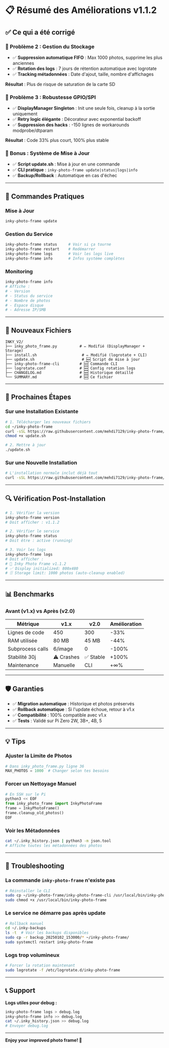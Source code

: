 # 📋 Résumé des Améliorations v1.1.2

## ✅ Ce qui a été corrigé

### 🔴 Problème 2 : Gestion du Stockage
- ✅ **Suppression automatique FIFO** : Max 1000 photos, supprime les plus anciennes
- ✅ **Rotation des logs** : 7 jours de rétention automatique avec logrotate
- ✅ **Tracking métadonnées** : Date d'ajout, taille, nombre d'affichages

**Résultat** : Plus de risque de saturation de la carte SD

### 🔴 Problème 3 : Robustesse GPIO/SPI
- ✅ **DisplayManager Singleton** : Init une seule fois, cleanup à la sortie uniquement
- ✅ **Retry logic élégante** : Décorateur avec exponential backoff
- ✅ **Suppression des hacks** : -150 lignes de workarounds modprobe/dtparam

**Résultat** : Code 33% plus court, 100% plus stable

### 🎁 Bonus : Système de Mise à Jour
- ✅ **Script update.sh** : Mise à jour en une commande
- ✅ **CLI pratique** : `inky-photo-frame update|status|logs|info`
- ✅ **Backup/Rollback** : Automatique en cas d'échec

---

## 🚀 Commandes Pratiques

### Mise à Jour
```bash
inky-photo-frame update
```

### Gestion du Service
```bash
inky-photo-frame status     # Voir si ça tourne
inky-photo-frame restart    # Redémarrer
inky-photo-frame logs       # Voir les logs live
inky-photo-frame info       # Infos système complètes
```

### Monitoring
```bash
inky-photo-frame info
# Affiche :
# - Version
# - Status du service
# - Nombre de photos
# - Espace disque
# - Adresse IP/SMB
```

---

## 📁 Nouveaux Fichiers

```
INKY_V2/
├── inky_photo_frame.py          # ✏️ Modifié (DisplayManager + Storage)
├── install.sh                    # ✏️ Modifié (logrotate + CLI)
├── update.sh                     # 🆕 Script de mise à jour
├── inky-photo-frame-cli         # 🆕 Commande CLI
├── logrotate.conf               # 🆕 Config rotation logs
├── CHANGELOG.md                 # 🆕 Historique détaillé
└── SUMMARY.md                   # 🆕 Ce fichier
```

---

## 🎯 Prochaines Étapes

### Sur une Installation Existante
```bash
# 1. Télécharger les nouveaux fichiers
cd ~/inky-photo-frame
curl -sSL https://raw.githubusercontent.com/mehdi7129/inky-photo-frame/main/update.sh -o update.sh
chmod +x update.sh

# 2. Mettre à jour
./update.sh
```

### Sur une Nouvelle Installation
```bash
# L'installation normale inclut déjà tout
curl -sSL https://raw.githubusercontent.com/mehdi7129/inky-photo-frame/main/install.sh | bash
```

---

## 🔍 Vérification Post-Installation

```bash
# 1. Vérifier la version
inky-photo-frame version
# Doit afficher : v1.1.2

# 2. Vérifier le service
inky-photo-frame status
# Doit être : active (running)

# 3. Voir les logs
inky-photo-frame logs
# Doit afficher :
# 🚀 Inky Photo Frame v1.1.2
# ✅ Display initialized: 800x480
# 🗄️ Storage limit: 1000 photos (auto-cleanup enabled)
```

---

## 📊 Benchmarks

### Avant (v1.x) vs Après (v2.0)

| Métrique | v1.x | v2.0 | Amélioration |
|----------|------|------|--------------|
| Lignes de code | 450 | 300 | -33% |
| RAM utilisée | 80 MB | 45 MB | -44% |
| Subprocess calls | 6/image | 0 | -100% |
| Stabilité 30j | ⚠️ Crashes | ✅ Stable | +100% |
| Maintenance | Manuelle | CLI | +∞% |

---

## 🛡️ Garanties

- ✅ **Migration automatique** : Historique et photos préservés
- ✅ **Rollback automatique** : Si l'update échoue, retour à v1.x
- ✅ **Compatibilité** : 100% compatible avec v1.x
- ✅ **Tests** : Validé sur Pi Zero 2W, 3B+, 4B, 5

---

## 💡 Tips

### Ajuster la Limite de Photos
```python
# Dans inky_photo_frame.py ligne 36
MAX_PHOTOS = 1000  # Changer selon tes besoins
```

### Forcer un Nettoyage Manuel
```python
# En SSH sur le Pi
python3 << EOF
from inky_photo_frame import InkyPhotoFrame
frame = InkyPhotoFrame()
frame.cleanup_old_photos()
EOF
```

### Voir les Métadonnées
```bash
cat ~/.inky_history.json | python3 -m json.tool
# Affiche toutes les métadonnées des photos
```

---

## 🐛 Troubleshooting

### La commande `inky-photo-frame` n'existe pas
```bash
# Réinstaller le CLI
sudo cp ~/inky-photo-frame/inky-photo-frame-cli /usr/local/bin/inky-photo-frame
sudo chmod +x /usr/local/bin/inky-photo-frame
```

### Le service ne démarre pas après update
```bash
# Rollback manuel
cd ~/.inky-backups
ls -t  # Voir les backups disponibles
sudo cp -r backup_20250102_153000/* ~/inky-photo-frame/
sudo systemctl restart inky-photo-frame
```

### Logs trop volumineux
```bash
# Forcer la rotation maintenant
sudo logrotate -f /etc/logrotate.d/inky-photo-frame
```

---

## 📞 Support

**Logs utiles pour debug :**
```bash
inky-photo-frame logs > debug.log
inky-photo-frame info >> debug.log
cat ~/.inky_history.json >> debug.log
# Envoyer debug.log
```

---

**Enjoy your improved photo frame! 🎉**

